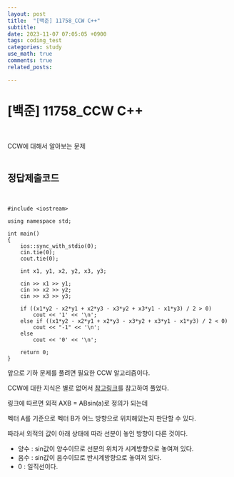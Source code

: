 ```yaml
---
layout: post
title:  "[백준] 11758_CCW C++"
subtitle:   
date: 2023-11-07 07:05:05 +0900
tags: coding_test
categories: study
use_math: true
comments: true
related_posts:

---
```


# [백준] 11758_CCW C++<br/>
<br/>

CCW에 대해서 알아보는 문제<br/>
<br/>

## 정답제출코드<br/>
<br/>

```
#include <iostream>

using namespace std;

int main()
{
    ios::sync_with_stdio(0);
    cin.tie(0);
    cout.tie(0);

    int x1, y1, x2, y2, x3, y3;

    cin >> x1 >> y1;
    cin >> x2 >> y2;
    cin >> x3 >> y3;

    if ((x1*y2 - x2*y1 + x2*y3 - x3*y2 + x3*y1 - x1*y3) / 2 > 0)
        cout << '1' << '\n';
    else if ((x1*y2 - x2*y1 + x2*y3 - x3*y2 + x3*y1 - x1*y3) / 2 < 0)
        cout << "-1" << '\n';
    else
        cout << '0' << '\n';
    
    return 0;
}
```

앞으로 기하 문제를 풀려면 필요한 CCW 알고리즘이다.<br/>

CCW에 대한 지식은 별로 없어서 [참고링크](https://codecollector.tistory.com/431)를 참고하여 풀었다.<br/>

링크에 따르면 외적 AXB = ABsin(a)로 정의가 되는데<br/>

벡터 A를 기준으로 벡터 B가 어느 방향으로 위치해있는지 판단할 수 있다.<br/>

따라서 외적의 값이 아래 상태에 따라 선분이 놓인 방향이 다른 것이다.<br/>

- 양수 : sin값이 양수이므로 선분의 위치가 시계방향으로 놓여져 있다.
- 음수 : sin값이 음수이므로 반시계방향으로 놓여져 있다.
- 0 : 일직선이다.

